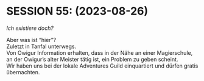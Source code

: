 <!-- Copyright 2020-2025 Dominik Jan Schott. All rights reserved. The license agreement is define in the LICENSE file in the root folder. -->
# **SESSION 55: 	(2023-08-26)**

*Ich existiere doch?* 

Aber was ist “hier”?  
Zuletzt in Tanfal unterwegs.  
Von Owigur Information erhalten, dass in der Nähe an einer Magierschule, an der Owigur’s alter Meister tätig ist, ein Problem zu geben scheint.  
Wir haben uns bei der lokale Adventures Guild einquartiert und dürfen gratis übernachten.